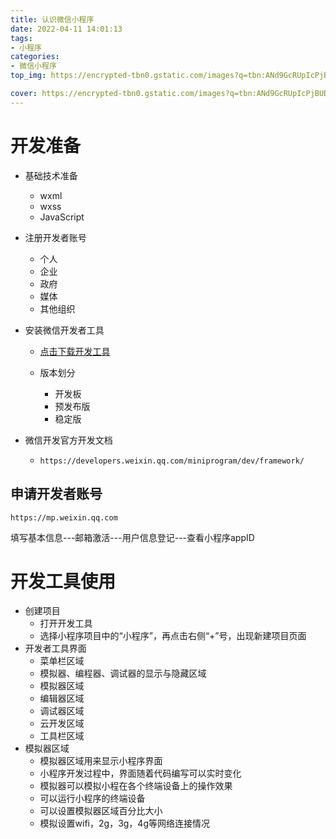 ```yaml
---
title: 认识微信小程序
date: 2022-04-11 14:01:13
tags:
- 小程序
categories:
- 微信小程序
top_img: https://encrypted-tbn0.gstatic.com/images?q=tbn:ANd9GcRUpIcPjBUD0oE3EAy6ThbJEfYYtGrswkpynA&usqp=CAU

cover: https://encrypted-tbn0.gstatic.com/images?q=tbn:ANd9GcRUpIcPjBUD0oE3EAy6ThbJEfYYtGrswkpynA&usqp=CAU
---
```


# 开发准备

- 基础技术准备 

  - wxml
  - wxss
  - JavaScript

- 注册开发者账号

  - 个人
  - 企业
  - 政府
  - 媒体
  - 其他组织

- 安装微信开发者工具

  - [点击下载开发工具](https://developers.weixin.qq.com/miniprogram/dev/devtools/download.html)
  
  - 版本划分

    - 开发板
    - 预发布版
    - 稳定版
  
- 微信开发官方开发文档

  - ```
    https://developers.weixin.qq.com/miniprogram/dev/framework/
    ```

## 申请开发者账号

```
https://mp.weixin.qq.com
```

填写基本信息---邮箱激活---用户信息登记---查看小程序appID



# 开发工具使用

- 创建项目
  - 打开开发工具
  - 选择小程序项目中的“小程序”，再点击右侧“+”号，出现新建项目页面
- 开发者工具界面
  - 菜单栏区域
  - 模拟器、编程器、调试器的显示与隐藏区域
  - 模拟器区域
  - 编辑器区域
  - 调试器区域
  - 云开发区域
  - 工具栏区域
- 模拟器区域
  - 模拟器区域用来显示小程序界面
  - 小程序开发过程中，界面随着代码编写可以实时变化
  - 模拟器可以模拟小程在各个终端设备上的操作效果
  - 可以运行小程序的终端设备
  - 可以设置模拟器区域百分比大小
  - 模拟设置wifi，2g，3g，4g等网络连接情况
